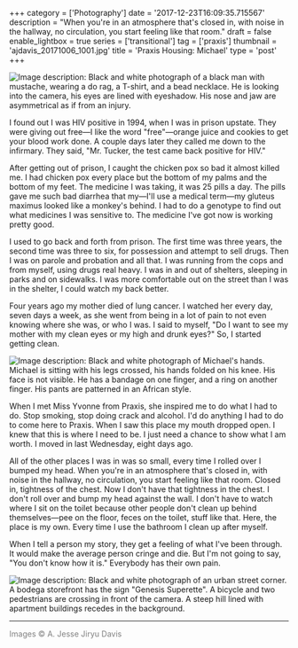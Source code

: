 +++
category = ['Photography']
date = '2017-12-23T16:09:35.715567'
description = "When you're in an atmosphere that's closed in, with noise in the hallway, no circulation, you start feeling like that room."
draft = false
enable_lightbox = true
series = ['transitional']
tag = ['praxis']
thumbnail = 'ajdavis_20171006_1001.jpg'
title = 'Praxis Housing: Michael'
type = 'post'
+++

![Image description: Black and white photograph of a black man with mustache, wearing a do rag, a T-shirt, and a bead necklace. He is looking into the camera, his eyes are lined with eyeshadow. His nose and jaw are asymmetrical as if from an injury.](ajdavis_20171006_1001.jpg)

I found out I was HIV positive in 1994, when I was in prison upstate. They were giving out free&mdash;I like the word "free"&mdash;orange juice and cookies to get your blood work done. A couple days later they called me down to the infirmary. They said, "Mr. Tucker, the test came back positive for HIV."

After getting out of prison, I caught the chicken pox so bad it almost killed me. I had chicken pox every place but the bottom of my palms and the bottom of my feet. The medicine I was taking, it was 25 pills a day. The pills gave me such bad diarrhea that my&mdash;I'll use a medical term&mdash;my gluteus maximus looked like a monkey's behind. I had to do a genotype to find out what medicines I was sensitive to. The medicine I've got now is working pretty good.

I used to go back and forth from prison. The first time was three years, the second time was three to six, for possession and attempt to sell drugs. Then I was on parole and probation and all that. I was running from the cops and from myself, using drugs real heavy. I was in and out of shelters, sleeping in parks and on sidewalks. I was more comfortable out on the street than I was in the shelter, I could watch my back better.

Four years ago my mother died of lung cancer. I watched her every day, seven days a week, as she went from being in a lot of pain to not even knowing where she was, or who I was. I said to myself, "Do I want to see my mother with my clean eyes or my high and drunk eyes?" So, I started getting clean.

![Image description: Black and white photograph of Michael's hands. Michael is sitting with his legs crossed, his hands folded on his knee. His face is not visible. He has a bandage on one finger, and a ring on another finger. His pants are patterned in an African style.](ajdavis_20171006_1003.jpg)

When I met Miss Yvonne from Praxis, she inspired me to do what I had to do. Stop smoking, stop doing crack and alcohol. I'd do anything I had to do to come here to Praxis. When I saw this place my mouth dropped open. I knew that this is where I need to be. I just need a chance to show what I am worth. I moved in last Wednesday, eight days ago.

All of the other places I was in was so small, every time I rolled over I bumped my head. When you're in an atmosphere that's closed in, with noise in the hallway, no circulation, you start feeling like that room. Closed in, tightness of the chest. Now I don't have that tightness in the chest. I don't roll over and bump my head against the wall. I don't have to watch where I sit on the toilet because other people don't clean up behind themselves—pee on the floor, feces on the toilet, stuff like that. Here, the place is my own. Every time I use the bathroom I clean up after myself.

When I tell a person my story, they get a feeling of what I've been through. It would make the average person cringe and die. But I'm not going to say, "You don't know how it is." Everybody has their own pain.

![Image description: Black and white photograph of an urban street corner. A bodega storefront has the sign "Genesis Superette". A bicycle and two pedestrians are crossing in front of the camera. A steep hill lined with apartment buildings recedes in the background.](ajdavis_20171007_1019.jpg)

***

<span style="color: gray">Images &copy; A. Jesse Jiryu Davis</span>
